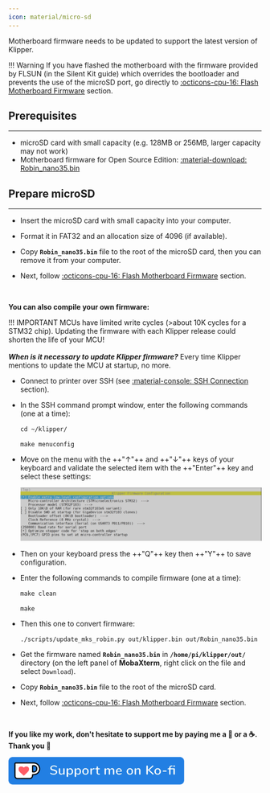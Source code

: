 ```yaml
---
icon: material/micro-sd
---
```


Motherboard firmware needs to be updated to support the latest version of Klipper.

!!! Warning
    If you have flashed the motherboard with the firmware provided by FLSUN (in the Silent Kit guide) which overrides the bootloader and prevents the use of the microSD port, go directly to <a href="../flash-motherboard-firmware/#flash-with-st-link-v2-alternative">:octicons-cpu-16: Flash Motherboard Firmware</a> section.

## Prerequisites
<hr>

- microSD card with small capacity (e.g. 128MB or 256MB, larger capacity may not work)
- Motherboard firmware for Open Source Edition: <a href="../assets/downloads/firmwares/open-source-edition/Robin_nano35.bin" >:material-download: Robin_nano35.bin</a>

## Prepare microSD
<hr>

- Insert the microSD card with small capacity into your computer.

- Format it in FAT32 and an allocation size of 4096 (if available).

- Copy **`Robin_nano35.bin`** file to the root of the microSD card, then you can remove it from your computer.

- Next, follow <a href="../flash-motherboard-firmware">:octicons-cpu-16: Flash Motherboard Firmware</a> section.

<br /> 

**You can also compile your own firmware:**

!!! IMPORTANT
    MCUs have limited write cycles (>about 10K cycles for a STM32 chip). Updating the firmware with each Klipper release could shorten the life of your MCU!<br /><br />
    <i>**When is it necessary to update Klipper firmware?**</i>
    Every time Klipper mentions to update the MCU at startup, no more.


- Connect to printer over SSH (see <a href="../ssh-connection">:material-console: SSH Connection</a> section).

- In the SSH command prompt window, enter the following commands (one at a time):

    ``` title="SSH Command Prompt"
    cd ~/klipper/
    ```
    ``` title="SSH Command Prompt"
    make menuconfig
    ```

- Move on the menu with the ++"↑"++ and ++"↓"++ keys of your keyboard and validate the selected item with the ++"Enter"++ key and select these settings:

    <img width="800" src="../assets/images/klipper-fw-config.png">


- Then on your keyboard press the ++"Q"++ key then ++"Y"++ to save configuration.

- Enter the following commands to compile firmware (one at a time):

    ``` title="SSH Command Prompt"
    make clean
    ```
    ``` title="SSH Command Prompt"
    make
    ```

- Then this one to convert firmware:

    ``` title="SSH Command Prompt"
    ./scripts/update_mks_robin.py out/klipper.bin out/Robin_nano35.bin
    ```

- Get the firmware named **`Robin_nano35.bin`** in **`/home/pi/klipper/out/`** directory (on the left panel of **MobaXterm**, right click on the file and select `Download`).

- Copy **`Robin_nano35.bin`** file to the root of the microSD card.

- Next, follow <a href="../flash-motherboard-firmware">:octicons-cpu-16: Flash Motherboard Firmware</a> section.

<br />

**If you like my work, don't hesitate to support me by paying me a 🍺 or a ☕. Thank you 🙂**

<a href="https://ko-fi.com/guilouz" target="_blank"><img width="350" src="../assets/images/ko-fi.png"></a>
